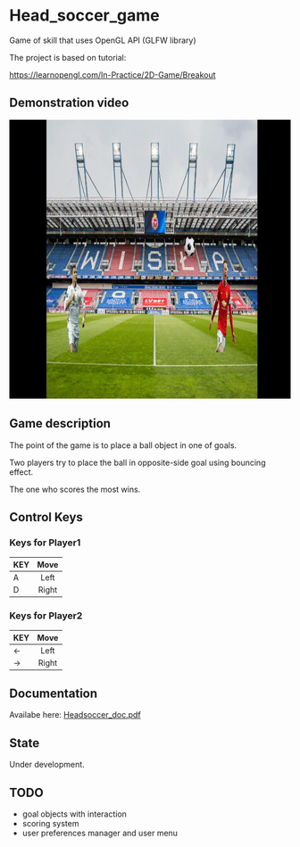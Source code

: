 # Head_soccer_game
Game of skill that uses OpenGL API (GLFW library)

The project is based on tutorial:

https://learnopengl.com/In-Practice/2D-Game/Breakout

## Demonstration video
<img src="headsoccer_demo.gif" width="800" height="500"/>

## Game description

The point of the game is to place a ball object in one of goals.

Two players try to place the ball in opposite-side goal using bouncing effect.

The one who scores the most wins.

## Control Keys
### Keys for Player1

| KEY    |  Move | 
| ------ |:-----:|
| A      | Left  |
| D      | Right |

### Keys for Player2

| KEY    |  Move | 
| ------ |:-----:|
| <-     | Left  |
| ->     | Right |

## Documentation
Availabe here: [Headsoccer_doc.pdf](https://github.com/thomastomcio/Head_soccer_game/blob/master/doxygen/latex/Headsoccer_doc.pdf)

## State
Under development.

## TODO
- goal objects with interaction
- scoring system
- user preferences manager and user menu
